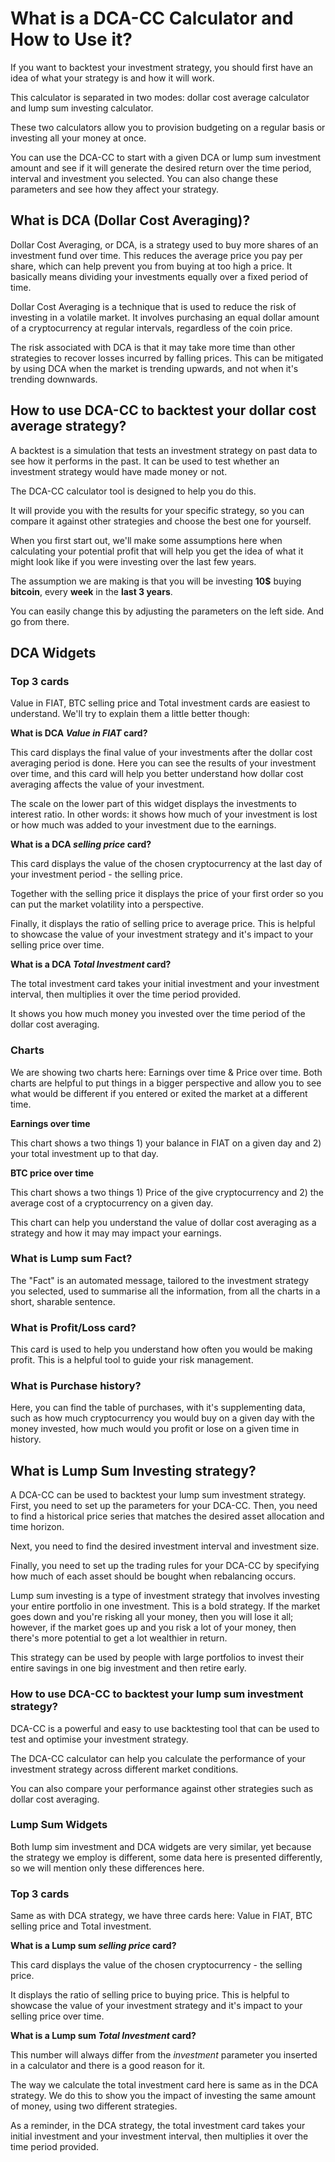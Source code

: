# What is a DCA-CC Calculator and How to Use it?

If you want to backtest your investment strategy, you should first have an idea of what your strategy is and how it will work.

This calculator is separated in two modes: dollar cost average calculator and lump sum investing calculator.

These two calculators allow you to provision budgeting on a regular basis or investing all your money at once.

You can use the DCA-CC to start with a given DCA or lump sum investment amount and see if it will generate the desired return over the time period, interval and investment you selected. You can also change these parameters and see how they affect your strategy.

## What is DCA (Dollar Cost Averaging)?

Dollar Cost Averaging, or DCA, is a strategy used to buy more shares of an investment fund over time. This reduces the average price you pay per share, which can help prevent you from buying at too high a price. It basically means dividing your investments equally over a fixed period of time.

Dollar Cost Averaging is a technique that is used to reduce the risk of investing in a volatile market. It involves purchasing an equal dollar amount of a cryptocurrency at regular intervals, regardless of the coin price.

The risk associated with DCA is that it may take more time than other strategies to recover losses incurred by falling prices. This can be mitigated by using DCA when the market is trending upwards, and not when it's trending downwards.

## How to use DCA-CC to backtest your dollar cost average strategy?

A backtest is a simulation that tests an investment strategy on past data to see how it performs in the past. It can be used to test whether an investment strategy would have made money or not.

The DCA-CC calculator tool is designed to help you do this.

It will provide you with the results for your specific strategy, so you can compare it against other strategies and choose the best one for yourself.

When you first start out, we'll make some assumptions here when calculating your potential profit that will help you get the idea of what it might look like if you were investing over the last few years.

The assumption we are making is that you will be investing **10$** buying **bitcoin**, every **week** in the **last 3 years**.

You can easily change this by adjusting the parameters on the left side. And go from there.

## DCA Widgets

### **Top 3 cards**

Value in FIAT, BTC selling price and Total investment cards are easiest to understand. We'll try to explain them a little better though:

**What is DCA _Value in FIAT_ card?**

This card displays the final value of your investments after the dollar cost averaging period is done. Here you can see the results of your investment over time, and this card will help you better understand how dollar cost averaging affects the value of your investment.

The scale on the lower part of this widget displays the investments to interest ratio. In other words: it shows how much of your investment is lost or how much was added to your investment due to the earnings.

**What is a DCA _selling price_ card?**

This card displays the value of the chosen cryptocurrency at the last day of your investment period - the selling price.

Together with the selling price it displays the price of your first order so you can put the market volatility into a perspective.

Finally, it displays the ratio of selling price to average price. This is helpful to showcase the value of your investment strategy and it's impact to your selling price over time.

**What is a DCA _Total Investment_ card?**

The total investment card takes your initial investment and your investment interval, then multiplies it over the time period provided.

It shows you how much money you invested over the time period of the dollar cost averaging.

### Charts

We are showing two charts here: Earnings over time & Price over time. Both charts are helpful to put things in a bigger perspective and allow you to see what would be different if you entered or exited the market at a different time.

**Earnings over time**

This chart shows a two things 1) your balance in FIAT on a given day and 2) your total investment up to that day.

**BTC price over time**

This chart shows a two things 1) Price of the give cryptocurrency and 2) the average cost of a cryptocurrency on a given day.

This chart can help you understand the value of dollar cost averaging as a strategy and how it may may impact your earnings.

### **What is Lump sum Fact?**

The "Fact" is an automated message, tailored to the investment strategy you selected, used to summarise all the information, from all the charts in a short, sharable sentence.

### **What is Profit/Loss card?**

This card is used to help you understand how often you would be making profit. This is a helpful tool to guide your risk management.

### What is Purchase history?

Here, you can find the table of purchases, with it's supplementing data, such as how much cryptocurrency you would buy on a given day with the money invested, how much would you profit or lose on a given time in history.

## What is Lump Sum Investing strategy?

A DCA-CC can be used to backtest your lump sum investment strategy. First, you need to set up the parameters for your DCA-CC. Then, you need to find a historical price series that matches the desired asset allocation and time horizon.

Next, you need to find the desired investment interval and investment size.

Finally, you need to set up the trading rules for your DCA-CC by specifying how much of each asset should be bought when rebalancing occurs.

Lump sum investing is a type of investment strategy that involves investing your entire portfolio in one investment. This is a bold strategy. If the market goes down and you're risking all your money, then you will lose it all; however, if the market goes up and you risk a lot of your money, then there's more potential to get a lot wealthier in return.

This strategy can be used by people with large portfolios to invest their entire savings in one big investment and then retire early.

### How to use DCA-CC to backtest your lump sum investment strategy?

DCA-CC is a powerful and easy to use backtesting tool that can be used to test and optimise your investment strategy.

The DCA-CC calculator can help you calculate the performance of your investment strategy across different market conditions.

You can also compare your performance against other strategies such as dollar cost averaging.

### Lump Sum Widgets

Both lump sim investment and DCA widgets are very similar, yet because the strategy we employ is different, some data here is presented differently, so we will mention only these differences here.

### **Top 3 cards**

Same as with DCA strategy, we have three cards here: Value in FIAT, BTC selling price and Total investment.

**What is a Lump sum _selling price_ card?**

This card displays the value of the chosen cryptocurrency - the selling price.

It displays the ratio of selling price to buying price. This is helpful to showcase the value of your investment strategy and it's impact to your selling price over time.

**What is a Lump sum _Total Investment_ card?**

This number will always differ from the _investment_ parameter you inserted in a calculator and there is a good reason for it.

The way we calculate the total investment card here is same as in the DCA strategy. We do this to show you the impact of investing the same amount of money, using two different strategies.

As a reminder, in the DCA strategy, the total investment card takes your initial investment and your investment interval, then multiplies it over the time period provided.
